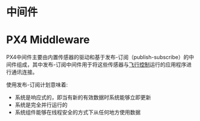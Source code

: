 # 中间件

# PX4 Middleware

PX4中间件主要由内置传感器的驱动和基于发布-订阅（publish-subscribe）的中间件组成，其中发布-订阅中间件用于将这些传感器与[飞行控制](../2_Concepts/flight_stack.md)运行的应用程序进行通讯连接。

使用发布-订阅计划意味着:

- 系统是响应式的，即当有新的有效数据时系统能够立即更新
- 系统是完全并行运行的
- 系统组件能够在线程安全的方式下从任何地方使用数据
